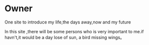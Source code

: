 # Owner
One site to introduce my life,the days away,now and my future

In this site ,there will be some persons who is very important to me.if havn't,it would be a day lose of sun, a bird missing
wings。
